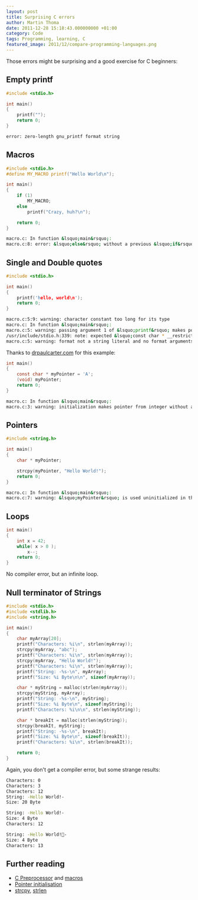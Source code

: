 ```yaml
---
layout: post
title: Surprising C errors
author: Martin Thoma
date: 2011-12-28 15:18:43.000000000 +01:00
category: Code
tags: Programming, learning, C
featured_image: 2011/12/compare-programming-languages.png
---
```

Those errors might be surprising and a good exercise for C beginners:

<h2>Empty printf</h2>

```c
#include <stdio.h>

int main()
{
    printf("");
    return 0;
}
```

```bash
error: zero-length gnu_printf format string
```

<h2>Macros</h2>

```c
#include <stdio.h>
#define MY_MACRO printf("Hello World\n");

int main()
{
    if (1)
        MY_MACRO;
    else
        printf("Crazy, huh?\n");

    return 0;
}
```

```bash
macro.c: In function &lsquo;main&rsquo;:
macro.c:8: error: &lsquo;else&rsquo; without a previous &lsquo;if&rsquo;
```

<h2>Single and Double quotes</h2>

```c
#include <stdio.h>

int main()
{
    printf('hello, world\n');
    return 0;
}
```

```bash
macro.c:5:9: warning: character constant too long for its type
macro.c: In function &lsquo;main&rsquo;:
macro.c:5: warning: passing argument 1 of &lsquo;printf&rsquo; makes pointer from integer without a cast
/usr/include/stdio.h:339: note: expected &lsquo;const char * __restrict__&rsquo; but argument is of type &lsquo;int&rsquo;
macro.c:5: warning: format not a string literal and no format arguments

```

Thanks to <a href="http://www.drpaulcarter.com/cs/common-c-errors.php#3.1">drpaulcarter.com</a> for this example:

```c
int main()
{
    const char * myPointer = 'A';
    (void) myPointer;
    return 0;
}
```

```bash
macro.c: In function &lsquo;main&rsquo;:
macro.c:3: warning: initialization makes pointer from integer without a cast

```

<h2>Pointers</h2>

```c
#include <string.h>

int main()
{
    char * myPointer;

    strcpy(myPointer, "Hello World!");
    return 0;
}
```

```bash
macro.c: In function &lsquo;main&rsquo;:
macro.c:7: warning: &lsquo;myPointer&rsquo; is used uninitialized in this function

```

<h2>Loops</h2>

```c
int main()
{
    int x = 42;
    while( x > 0 );
        x--;
    return 0;
}
```

No compiler error, but an infinite loop.

<h2>Null terminator of Strings</h2>

```c
#include <stdio.h>
#include <stdlib.h>
#include <string.h>

int main()
{
    char myArray[20];
    printf("Characters: %i\n", strlen(myArray));
    strcpy(myArray, "abc");
    printf("Characters: %i\n", strlen(myArray));
    strcpy(myArray, "Hello World!"); 
    printf("Characters: %i\n", strlen(myArray));
    printf("String: -%s-\n", myArray);
    printf("Size: %i Byte\n\n", sizeof(myArray));

    char * myString = malloc(strlen(myArray));
    strcpy(myString, myArray);
    printf("String: -%s-\n", myString);
    printf("Size: %i Byte\n", sizeof(myString));
    printf("Characters: %i\n\n", strlen(myString));

    char * breakIt = malloc(strlen(myString));
    strcpy(breakIt, myString);
    printf("String: -%s-\n", breakIt);
    printf("Size: %i Byte\n", sizeof(breakIt));
    printf("Characters: %i\n", strlen(breakIt));

    return 0;
}
```

Again, you don't get a compiler error, but some strange results:

```bash
Characters: 0
Characters: 3
Characters: 12
String: -Hello World!-
Size: 20 Byte

String: -Hello World!-
Size: 4 Byte
Characters: 12

String: -Hello World!-
Size: 4 Byte
Characters: 13
```

<h2>Further reading</h2>
<ul>
  <li><a href="http://en.wikipedia.org/wiki/C_preprocessor">C Preprocessor</a> and <a href="http://en.wikipedia.org/wiki/C_preprocessor#Macro_definition_and_expansion">macros</a></li>
  <li><a href="http://www.drpaulcarter.com/cs/common-c-errors.php#2.8">Pointer initialisation</a></li>
  <li><a href="http://linux.die.net/man/3/strcpy">strcpy</a>, <a href="http://linux.die.net/man/3/strlen">strlen</a></li>
</ul>
